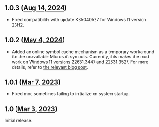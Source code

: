 ## 1.0.3 ([Aug 14, 2024](https://github.com/ramensoftware/windhawk-mods/blob/1f573ac96e33fb6a48c81f1ab4068db7d39d7e11/mods/virtual-desktop-taskbar-order.wh.cpp))

* Fixed compatibility with update KB5040527 for Windows 11 version 23H2.

## 1.0.2 ([May 4, 2024](https://github.com/ramensoftware/windhawk-mods/blob/542bd0f01350b98ee485427c6323fbfcb5c6f249/mods/virtual-desktop-taskbar-order.wh.cpp))

* Added an online symbol cache mechanism as a temporary workaround for the unavailable Microsoft symbols. Currently, this makes the mod work on Windows 11 versions 22631.3447 and 22631.3527. For more details, refer to [the relevant blog post](https://ramensoftware.com/windhawk-and-symbol-download-errors).

## 1.0.1 ([Mar 7, 2023](https://github.com/ramensoftware/windhawk-mods/blob/e286fcfd5b82e62a934de48dfce17044e5fbc642/mods/virtual-desktop-taskbar-order.wh.cpp))

* Fixed mod sometimes failing to initialize on system startup.

## 1.0 ([Mar 3, 2023](https://github.com/ramensoftware/windhawk-mods/blob/b70aef6c50d96d52e70edd680ed72ce37cf3afce/mods/virtual-desktop-taskbar-order.wh.cpp))

Initial release.
